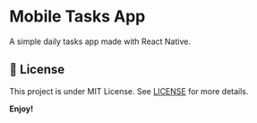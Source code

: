 # Mobile Tasks App
A simple daily tasks app made with React Native.

## :memo: License

This project is under MIT License. See [LICENSE](./LICENSE.md) for more details.

**Enjoy!**
